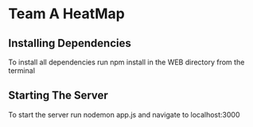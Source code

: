 # Team A HeatMap

## Installing Dependencies

To install all dependencies run npm install in the WEB directory from the terminal

## Starting The Server

To start the server run nodemon app.js and navigate to localhost:3000
